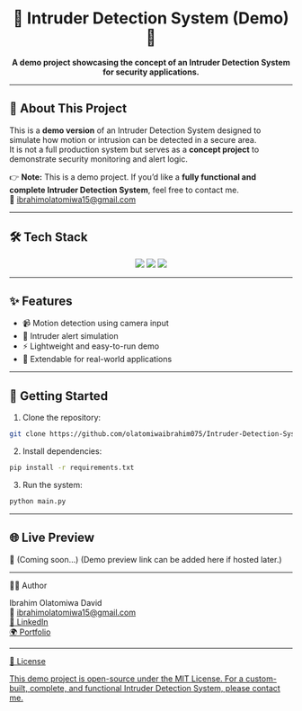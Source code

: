 <h1 align="center">🚨 Intruder Detection System (Demo) 🚨</h1>
<p align="center">
  <b>A demo project showcasing the concept of an Intruder Detection System for security applications.</b>
</p>

---

## 📖 About This Project
This is a **demo version** of an Intruder Detection System designed to simulate how motion or intrusion can be detected in a secure area.  
It is not a full production system but serves as a **concept project** to demonstrate security monitoring and alert logic.

👉 **Note:** This is a demo project. If you’d like a **fully functional and complete Intruder Detection System**, feel free to contact me.  
📧 ibrahimolatomiwa15@gmail.com

---

## 🛠️ Tech Stack
<p align="center">
  <img src="https://img.shields.io/badge/Python-3776AB?style=for-the-badge&logo=python&logoColor=white" />
  <img src="https://img.shields.io/badge/OpenCV-5C3EE8?style=for-the-badge&logo=opencv&logoColor=white" />
  <img src="https://img.shields.io/badge/TensorFlow-FF6F00?style=for-the-badge&logo=tensorflow&logoColor=white" />
</p>

---

## ✨ Features
- 📹 Motion detection using camera input  
- 🚨 Intruder alert simulation  
- ⚡ Lightweight and easy-to-run demo  
- 🧪 Extendable for real-world applications  

---

## 🚀 Getting Started
1. Clone the repository:
```bash
git clone https://github.com/olatomiwaibrahim075/Intruder-Detection-System.git
 ```

2. Install dependencies:
```bash
pip install -r requirements.txt
```

3. Run the system:
```bash
python main.py
```

---

## 🌐 Live Preview

🔗 (Coming soon...)
(Demo preview link can be added here if hosted later.)

---

🧑‍💻 Author

Ibrahim Olatomiwa David   
📧 ibrahimolatomiwa15@gmail.com <a href="mailto:ibrahimolatomiwa15@gmail.com">  
🔗 LinkedIn  <a href="https://www.linkedin.com/in/ibrahimolatomiwa">  
🌍 Portfolio  <a href="https://olatomiwaportfolio-rho.vercel.app/#">  

---

📜 License

This demo project is open-source under the MIT License.
For a custom-built, complete, and functional Intruder Detection System, please contact me.

